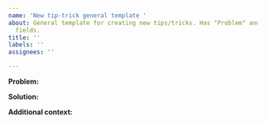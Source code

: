```yaml
---
name: 'New tip-trick general template '
about: General template for creating new tips/tricks. Has "Problem" and "Solution"
  fields.
title: ''
labels: ''
assignees: ''

---
```


**Problem:**


**Solution:**


**Additional context:**

